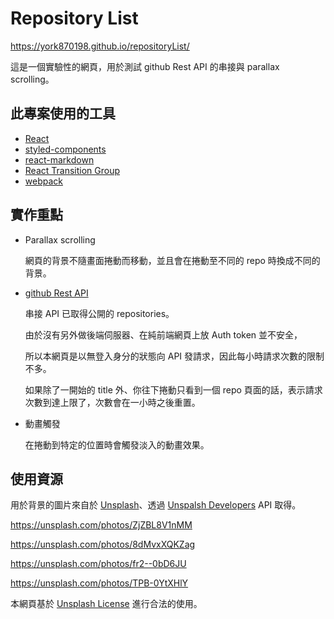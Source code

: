 # Repository List

https://york870198.github.io/repositoryList/

這是一個實驗性的網頁，用於測試 github Rest API 的串接與 parallax scrolling。

## 此專案使用的工具
- [React](https://zh-hant.reactjs.org)
- [styled-components](https://styled-components.com)
- [react-markdown](https://github.com/remarkjs/react-markdown)
- [React Transition Group](https://reactcommunity.org/react-transition-group/)
- [webpack](https://webpack.js.org)

## 實作重點
- Parallax scrolling

  網頁的背景不隨畫面捲動而移動，並且會在捲動至不同的 repo 時換成不同的背景。

- [github Rest API](https://docs.github.com/en/rest)

  串接 API 已取得公開的 repositories。

  由於沒有另外做後端伺服器、在純前端網頁上放 Auth token 並不安全，

  所以本網頁是以無登入身分的狀態向 API 發請求，因此每小時請求次數的限制不多。

  如果除了一開始的 title 外、你往下捲動只看到一個 repo 頁面的話，表示請求次數到達上限了，次數會在一小時之後重置。

- 動畫觸發

  在捲動到特定的位置時會觸發淡入的動畫效果。

## 使用資源
  用於背景的圖片來自於 [Unsplash](https://unsplash.com)、透過 [Unspalsh Developers](https://unsplash.com/developers) API 取得。

  https://unsplash.com/photos/ZjZBL8V1nMM

  https://unsplash.com/photos/8dMvxXQKZag

  https://unsplash.com/photos/fr2--0bD6JU

  https://unsplash.com/photos/TPB-0YtXHlY

  本網頁基於 [Unsplash License](https://unsplash.com/license) 進行合法的使用。
